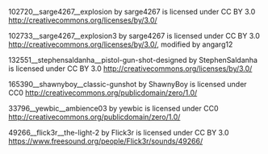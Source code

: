 102720__sarge4267__explosion by sarge4267 is licensed under CC BY 3.0 http://creativecommons.org/licenses/by/3.0/

102733__sarge4267__explosion3 by sarge4267 is licensed under CC BY 3.0 http://creativecommons.org/licenses/by/3.0/, modified by angarg12

132551__stephensaldanha__pistol-gun-shot-designed by StephenSaldanha is licensed under CC BY 3.0 http://creativecommons.org/licenses/by/3.0/

165390__shawnyboy__classic-gunshot by ShawnyBoy is licensed under CC0 http://creativecommons.org/publicdomain/zero/1.0/

33796__yewbic__ambience03 by yewbic is licensed under CC0 http://creativecommons.org/publicdomain/zero/1.0/

49266__flick3r__the-light-2 by Flick3r is licensed under CC BY 3.0 https://www.freesound.org/people/Flick3r/sounds/49266/
